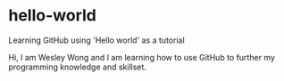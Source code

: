 # hello-world
Learning GitHub using 'Hello world' as a tutorial

Hi, I am Wesley Wong and I am learning how to use GitHub to further my programming knowledge and skillset.
